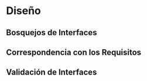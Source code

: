 
<h1>Diseño</h1>


## Bosquejos de Interfaces 
## Correspondencia con los Requisitos 
## Validación de Interfaces

<!--stackedit_data:
eyJoaXN0b3J5IjpbLTE4MzA2MzIxNjRdfQ==
-->